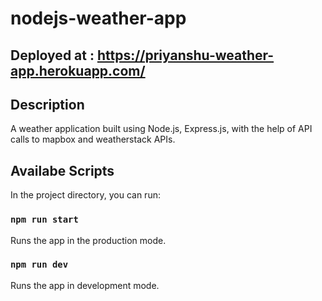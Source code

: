 # nodejs-weather-app

## Deployed at : https://priyanshu-weather-app.herokuapp.com/

## Description

A weather application built using Node.js, Express.js, with the help of API calls to mapbox and weatherstack APIs.

## Availabe Scripts

In the project directory, you can run:

### `npm run start`
Runs the app in the production mode.

### `npm run dev`
Runs the app in development mode.
